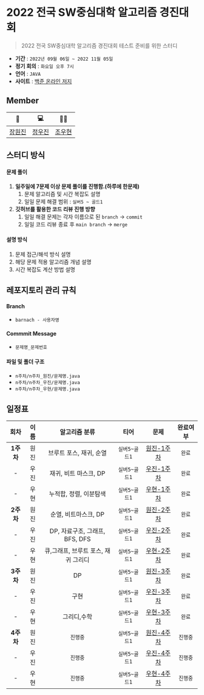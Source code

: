 # 2022 전국 SW중심대학 알고리즘 경진대회

> 2022 전국 SW중심대학 알고리즘 경진대회 테스트 준비를 위한 스터디

- **기간** : `2022년 09월 06일 ~ 2022 11월 05일`
- **정기 회의** : `화요일 오후 7시`
- **언어** : `JAVA`
- **사이트** : [백준 온라인 저지](https://www.acmicpc.net/lectures)

## Member
| 📖 | 💻 | 🤸‍♂️ |
| :----: | :----: | :----: |
| [장원진](https://github.com/jangwon3828) | [정우진](https://github.com/WooJinDeve)| [조우현](https://github.com/woohyeonjoe) |

## 스터디 방식
#### 문제 풀이
1. **일주일에 7문제 이상 문제 풀이를 진행함.(하루에 한문제)**
    1. 문제 알고리즘 및 시간 복잡도 설명 
    2. 일일 문제 해결 범위 : `실버5 ~ 골드1`
2. **깃허브를 활용한 코드 리뷰 진행 방향**
    1. 일일 해결 문제는 각자 이름으로 된 `branch` → `commit`
    2. 일일 코드 리뷰 종료 후 `main branch` → `merge`

#### 설명 방식
1. 문제 접근/해석 방식 설명
2. 해당 문제 적용 알고리즘 개념 설명
3. 시간 복잡도 계산 방법 설명

## 레포지토리 관리 규칙
#### Branch
- `barnach - 사용자명`
#### Commmit Message
- `문제명_문제번호`
#### 파일 및 폴더 구조
- `n주차/n주차_원진/문제명.java`
- `n주차/n주차_우진/문제명.java`
- `n주차/n주차_우현/문제명.java`

## 일정표
| 회차 | 이름 | 알고리즘 분류 | 티어  | 문제 | 완료여부 |
| :---: | :---: | :---: | :---: | :---:| :---:|
| **1주차**| 원진 | 브루트 포스, 재귀, 순열  | `실버5~골드1` | [원진-1주차](https://github.com/jangwon3828/2022-Algorithm-Study/tree/main/1%EC%A3%BC%EC%B0%A8/1%EC%A3%BC%EC%B0%A8_%EC%9B%90%EC%A7%84) | `완료` |
| -| 우진 | 재귀, 비트 마스크, DP  |`실버5~골드1`| [우진-1주차](https://github.com/jangwon3828/2022-Algorithm-Study/tree/main/1%EC%A3%BC%EC%B0%A8/1%EC%A3%BC%EC%B0%A8_%EC%9A%B0%EC%A7%84) | `완료` |
| -|  우현 |누적합, 정렬, 이분탐색 | `실버5~골드1` | [우현-1주차](https://github.com/jangwon3828/2022-Algorithm-Study/tree/main/1%EC%A3%BC%EC%B0%A8/1%EC%A3%BC%EC%B0%A8_%EC%9A%B0%ED%98%84) |`완료` |
| **2주차**| 원진 |순열, 비트마스크, DP| `실버5~골드1` | [원진-2주차](https://github.com/jangwon3828/Algorithm_Competition-Study/tree/main/2%EC%A3%BC%EC%B0%A8/2%EC%A3%BC%EC%B0%A8_%EC%9B%90%EC%A7%84) |`완료` |
| -| 우진 |DP, 자료구조, 그래프, BFS, DFS |`실버5~골드1`| [우진-2주차](https://github.com/jangwon3828/Algorithm_Competition-Study/tree/main/2%EC%A3%BC%EC%B0%A8/2%EC%A3%BC%EC%B0%A8_%EC%9A%B0%EC%A7%84) | `완료`|
| -|  우현 | 큐,그래프, 브루트 포스, 재귀 그리디| `실버5~골드1` | [우현-2주차](https://github.com/jangwon3828/Algorithm_Competition-Study/tree/main/2%EC%A3%BC%EC%B0%A8/2%EC%A3%BC%EC%B0%A8_%EC%9A%B0%ED%98%84) |`완료`|
| **3주차**| 원진 |DP| `실버5~골드1` | [원진-3주차](https://github.com/jangwon3828/Algorithm_Competition-Study/tree/main/3%EC%A3%BC%EC%B0%A8/3%EC%A3%BC%EC%B0%A8_%EC%9B%90%EC%A7%84) | `완료` |
| -| 우진 |구현 |`실버5~골드1`| [우진-3주차](https://github.com/jangwon3828/Algorithm_Competition-Study/tree/main/3%EC%A3%BC%EC%B0%A8/3%EC%A3%BC%EC%B0%A8_%EC%9A%B0%EC%A7%84) | `완료` |
| -|  우현 |그리디,수학| `실버5~골드1` | [우현-3주차](https://github.com/jangwon3828/Algorithm_Competition-Study/tree/main/3%EC%A3%BC%EC%B0%A8/3%EC%A3%BC%EC%B0%A8_%EC%9A%B0%ED%98%84) |`완료` |
| **4주차**| 원진 | `진행중`| `실버5~골드1` | [원진-4주차](https://github.com/jangwon3828/Algorithm_Competition-Study/tree/main/2%EC%A3%BC%EC%B0%A8/2%EC%A3%BC%EC%B0%A8_%EC%9B%90%EC%A7%84) | `진행중` |
| -| 우진 |`진행중` |`실버5~골드1`| [우진-4주차](https://github.com/jangwon3828/Algorithm_Competition-Study/tree/main/2%EC%A3%BC%EC%B0%A8/2%EC%A3%BC%EC%B0%A8_%EC%9A%B0%EC%A7%84) | `진행중` |
| -|  우현 |`진행중`| `실버5~골드1` | [우현-4주차](https://github.com/jangwon3828/Algorithm_Competition-Study/tree/main/2%EC%A3%BC%EC%B0%A8/2%EC%A3%BC%EC%B0%A8_%EC%9A%B0%ED%98%84) |`진행중` |


